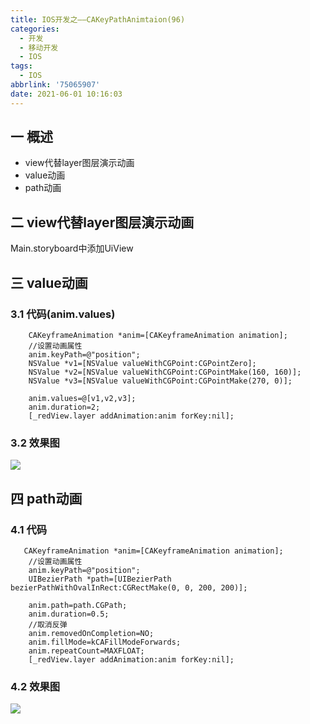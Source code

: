 ```yaml
---
title: IOS开发之——CAKeyPathAnimtaion(96)
categories:
  - 开发
  - 移动开发
  - IOS
tags:
  - IOS
abbrlink: '75065907'
date: 2021-06-01 10:16:03
---
```

## 一 概述

* view代替layer图层演示动画
* value动画
* path动画

<!--more-->

## 二 view代替layer图层演示动画

Main.storyboard中添加UiView

## 三 value动画

### 3.1 代码(anim.values)

```
    CAKeyframeAnimation *anim=[CAKeyframeAnimation animation];
    //设置动画属性
    anim.keyPath=@"position";
    NSValue *v1=[NSValue valueWithCGPoint:CGPointZero];
    NSValue *v2=[NSValue valueWithCGPoint:CGPointMake(160, 160)];
    NSValue *v3=[NSValue valueWithCGPoint:CGPointMake(270, 0)];
    
    anim.values=@[v1,v2,v3];
    anim.duration=2;
    [_redView.layer addAnimation:anim forKey:nil];
```

### 3.2 效果图

![][1]

## 四 path动画

### 4.1 代码

```
   CAKeyframeAnimation *anim=[CAKeyframeAnimation animation];
    //设置动画属性
    anim.keyPath=@"position";
    UIBezierPath *path=[UIBezierPath bezierPathWithOvalInRect:CGRectMake(0, 0, 200, 200)];
    
    anim.path=path.CGPath;
    anim.duration=0.5;
    //取消反弹
    anim.removedOnCompletion=NO;
    anim.fillMode=kCAFillModeForwards;
    anim.repeatCount=MAXFLOAT;
    [_redView.layer addAnimation:anim forKey:nil];
```

### 4.2 效果图

![][2]


[1]:https://cdn.jsdelivr.net/gh/PGzxc/CDN@master/blog-ios/ios-cabaseanimation-value.gif
[2]:https://cdn.jsdelivr.net/gh/PGzxc/CDN@master/blog-ios/ios-cabaseanimation-path.gif